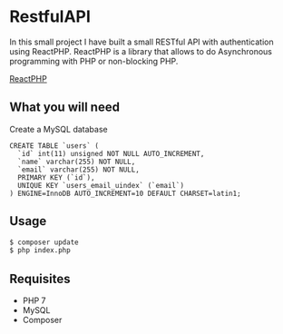 # RestfulAPI

In this small project I have built a small RESTful API with authentication using ReactPHP. ReactPHP is a library that allows to do Asynchronous programming with PHP or non-blocking PHP.

[ReactPHP](https://reactphp.org/)

## What you will need
Create a MySQL database

```mysql
CREATE TABLE `users` (
  `id` int(11) unsigned NOT NULL AUTO_INCREMENT,
  `name` varchar(255) NOT NULL,
  `email` varchar(255) NOT NULL,
  PRIMARY KEY (`id`),
  UNIQUE KEY `users_email_uindex` (`email`)
) ENGINE=InnoDB AUTO_INCREMENT=10 DEFAULT CHARSET=latin1;
```

## Usage

```bash
$ composer update
$ php index.php
```

## Requisites
* PHP 7
* MySQL
* Composer

